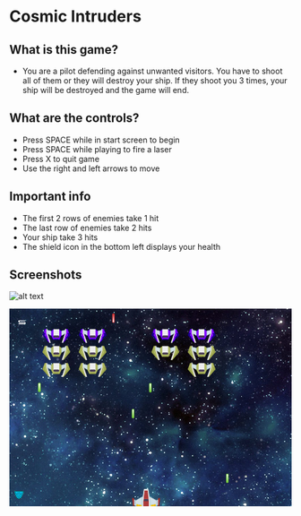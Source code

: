 # Cosmic Intruders



## What is this game?
* You are a pilot defending against
unwanted visitors. You have to shoot
all of them or they will destroy your ship.
If they shoot you 3 times, your ship will
be destroyed and the game will end.

## What are the controls?
* Press SPACE while in start screen to begin
* Press SPACE while playing to fire a laser
* Press X to quit game
* Use the right and left arrows to move

## Important info
* The first 2 rows of enemies take 1 hit
* The last row of enemies take 2 hits
* Your ship take 3 hits
* The shield icon in the bottom left displays your health

## Screenshots
![alt text](cosmic-intruders-project/screenshots/SplashScreen.PNG "Start Screen")

![alt text](https://github.com/npgallagher/cosmic-intruders-project/blob/master/screenshots/Gameplay.PNG "Gameplay")
